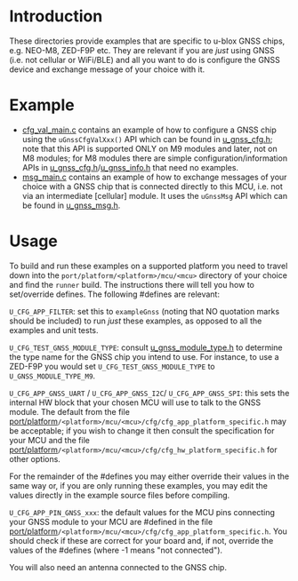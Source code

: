 # Introduction
These directories provide examples that are specific to u-blox GNSS chips, e.g. NEO-M8, ZED-F9P etc.  They are relevant if you are _just_ using GNSS (i.e. not cellular or WiFi/BLE) and all you want to do is configure the GNSS device and exchange message of your choice with it.

# Example
- [cfg_val_main.c](cfg_val_main.c) contains an example of how to configure a GNSS chip using the `uGnssCfgValXxx()` API which can be found in [u_gnss_cfg.h](/gnss/api/u_gnss_cfg.h); note that this API is supported ONLY on M9 modules and later, not on M8 modules; for M8 modules there are simple configuration/information APIs in [u_gnss_cfg.h](/gnss/api/u_gnss_cfg.h)/[u_gnss_info.h](/gnss/api/u_gnss_info.h) that need no examples.
- [msg_main.c](msg_main.c) contains an example of how to exchange messages of your choice with a GNSS chip that is connected directly to this MCU, i.e. not via an intermediate [cellular] module.  It uses the `uGnssMsg` API which can be found in [u_gnss_msg.h](/gnss/api/u_gnss_msg.h).

# Usage
To build and run these examples on a supported platform you need to travel down into the `port/platform/<platform>/mcu/<mcu>` directory of your choice and find the `runner` build.  The instructions there will tell you how to set/override defines.  The following \#defines are relevant:

`U_CFG_APP_FILTER`: set this to `exampleGnss` (noting that NO quotation marks should be included) to run *just* these examples, as opposed to all the examples and unit tests.

`U_CFG_TEST_GNSS_MODULE_TYPE`: consult [u_gnss_module_type.h](/gnss/api/u_gnss_module_type.h) to determine the type name for the GNSS chip you intend to use.  For instance, to use a ZED-F9P you would set `U_CFG_TEST_GNSS_MODULE_TYPE` to `U_GNSS_MODULE_TYPE_M9`.

`U_CFG_APP_GNSS_UART` / `U_CFG_APP_GNSS_I2C`/ `U_CFG_APP_GNSS_SPI`: this sets the internal HW block that your chosen MCU will use to talk to the GNSS module.  The default from the file [port/platform](/port/platform)`/<platform>/mcu/<mcu>/cfg/cfg_app_platform_specific.h` may be acceptable; if you wish to change it then consult the specification for your MCU and the file [port/platform](/port/platform)`/<platform>/mcu/<mcu>/cfg/cfg_hw_platform_specific.h` for other options.

For the remainder of the \#defines you may either override their values in the same way or, if you are only running these examples, you may edit the values directly in the example source files before compiling.

`U_CFG_APP_PIN_GNSS_xxx`: the default values for the MCU pins connecting your GNSS module to your MCU are \#defined in the file [port/platform](/port/platform)`/<platform>/mcu/<mcu>/cfg/cfg_app_platform_specific.h`.  You should check if these are correct for your board and, if not, override the values of the \#defines (where -1 means "not connected").

You will also need an antenna connected to the GNSS chip.